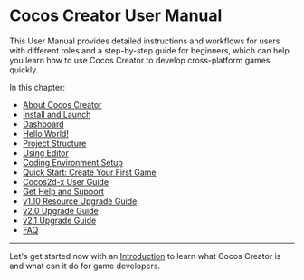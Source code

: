 # Cocos Creator User Manual

This User Manual provides detailed instructions and workflows for users with different roles and a step-by-step guide for beginners, which can help you learn how to use Cocos Creator to develop cross-platform games quickly.

In this chapter:

- [About Cocos Creator](introduction.md)
- [Install and Launch](install.md)
- [Dashboard](dashboard.md)
- [Hello World!](hello-world.md)
- [Project Structure](project-structure.md)
- [Using Editor](basics/editor-overview.md)
- [Coding Environment Setup](coding-setup.md)
- [Quick Start: Create Your First Game](quick-start.md)
- [Cocos2d-x User Guide](cocos2d-x-guide.md)
- [Get Help and Support](support.md)
- [v1.10 Resource Upgrade Guide](../release-notes/raw-asset-migration.md)
- [v2.0 Upgrade Guide](../release-notes/upgrade-guide-v2.0.md)
- [v2.1 Upgrade Guide](../release-notes/upgrade-guide-v2.1.md)
- [FAQ](faq.md)

---

Let's get started now with an [Introduction](introduction.md) to learn what Cocos Creator is and what can it do for game developers.